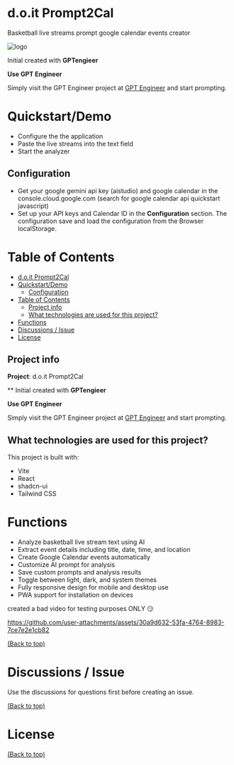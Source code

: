 # d.o.it Prompt2Cal

Basketball live streams prompt  google calendar events creator

![logo](https://github.com/user-attachments/assets/43a7f5b8-9c29-4346-8712-ab1aeceedc6a)

Initial created with **GPTengieer**

**Use GPT Engineer**

Simply visit the GPT Engineer project at [GPT Engineer](https://gptengineer.app/projects/73ba8942-60d2-4233-8a1f-df08624465f6/improve) and start prompting.

# Quickstart/Demo

- Configure the the application
- Paste the live streams into the text field
- Start the analyzer

## Configuration
- Get your google gemini api key (aistudio) and google calendar  in the console.cloud.google.com (search for google calendar api quickstart javascript)
- Set up your API keys and Calendar ID in the **Configuration** section. The configuration save and load the configuration from the Browser localStorage.

# Table of Contents

- [d.o.it Prompt2Cal](#doit-prompt2cal)
- [Quickstart/Demo](#quickstartdemo)
   * [Configuration](#configuration)
- [Table of Contents](#table-of-contents)
   * [Project info](#project-info)
   * [What technologies are used for this project?](#what-technologies-are-used-for-this-project)
- [Functions](#functions)
- [Discussions / Issue](#discussions-issue)
- [License](#license)

## Project info

**Project**: d.o.it Prompt2Cal

** Initial created with **GPTengieer**

**Use GPT Engineer**

Simply visit the GPT Engineer project at [GPT Engineer](https://gptengineer.app/projects/73ba8942-60d2-4233-8a1f-df08624465f6/improve) and start prompting.

## What technologies are used for this project?

This project is built with:

- Vite
- React
- shadcn-ui
- Tailwind CSS

# Functions

- Analyze basketball live stream text using AI
- Extract event details including title, date, time, and location
- Create Google Calendar events automatically
- Customize AI prompt for analysis
- Save custom prompts and analysis results
- Toggle between light, dark, and system themes
- Fully responsive design for mobile and desktop use
- PWA support for installation on devices

created a bad video for testing purposes ONLY :smirk:



https://github.com/user-attachments/assets/30a9d632-53fa-4764-8983-7ce7e2e1cb82



[(Back to top)](#table-of-contents)

# Discussions / Issue

Use the discussions for questions first before creating an issue.

[(Back to top)](#table-of-contents)

# License

[(Back to top)](#table-of-contents)

